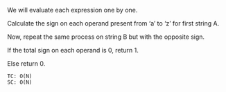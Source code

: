 We will evaluate each expression one by one.

Calculate the sign on each operand present from ‘a’ to ‘z’ for first string A.

Now, repeat the same process on string B but with the opposite sign.

If the total sign on each operand is 0, return 1.

Else return 0.

    TC: O(N)
    SC: O(N)